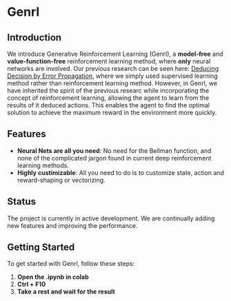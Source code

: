# Genrl
## Introduction
We introduce Generative Reinforcement Learning (Genrl), a **model-free** and **value-function-free** reinforcement learning method, where **only** neural networks are involved.
Our previous research can be seen here: [Deducing Decision by Error Propagation](https://ala2022.github.io/papers/ALA2022_paper_4.pdf), where we simply used supervised learning method rather than reinforcement learning method.
However, in Genrl, we have inherited the spirit of the previous researc while incorporating the concept of reinforcement learning, allowing the agent to learn from the results of it deduced actions. This enables the agent to find the optimal solution to achieve the maximum reward in the environment more quickly.

## Features
- **Neural Nets are all you need**: No need for the Bellman function, and none of the complicated jargon found in current deep reinforcement learning methods.
- **Highly custimizable**: All you need to do is to customize state, action and reward-shaping or vectorizing.

## Status
The project is currently in active development. We are continually adding new features and improving the performance.

## Getting Started
To get started with Genrl, follow these steps:

1. **Open the .ipynb in colab**
2. **Ctrl + F10**
3. **Take a rest and wait for the result**
